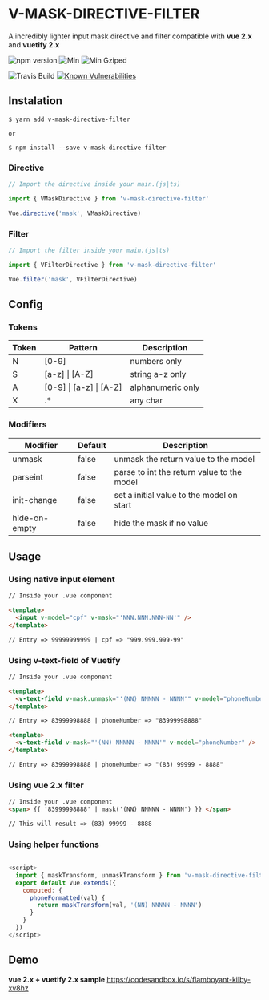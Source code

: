 # V-MASK-DIRECTIVE-FILTER

A incredibly lighter input mask directive and filter compatible with **vue 2.x** and **vuetify 2.x**

<!-- ![github start](https://badgen.net/github/stars/claudivanfilho/v-mask-directive-filter) -->

![npm version](https://badgen.net/npm/v/v-mask-directive-filter)
![Min](https://badgen.net/bundlephobia/min/v-mask-directive-filter)
![Min Gziped](https://badgen.net/bundlephobia/minzip/v-mask-directive-filter)

![Travis Build](https://travis-ci.org/claudivanfilho/v-mask-directive-filter.svg?branch=master)
[![Known Vulnerabilities](https://snyk.io/test/github/claudivanfilho/v-mask-directive-filter/badge.svg?targetFile=package.json)](https://snyk.io/test/github/claudivanfilho/v-mask-directive-filter?targetFile=package.json)

## Instalation

```shell
$ yarn add v-mask-directive-filter

or

$ npm install --save v-mask-directive-filter
```

### Directive

```javascript
// Import the directive inside your main.(js|ts)

import { VMaskDirective } from 'v-mask-directive-filter'

Vue.directive('mask', VMaskDirective)
```

### Filter

```javascript
// Import the filter inside your main.(js|ts)

import { VFilterDirective } from 'v-mask-directive-filter'

Vue.filter('mask', VFilterDirective)
```

## Config

### Tokens

| Token | Pattern                 | Description       |
| ----- | ----------------------- | ----------------- |
| N     | [0-9]                   | numbers only      |
| S     | [a-z] \| [A-Z]          | string a-z only   |
| A     | [0-9] \| [a-z] \| [A-Z] | alphanumeric only |
| X     | .\*                     | any char          |

### Modifiers

| Modifier      | Default | Description                                |
| ------------- | ------- | ------------------------------------------ |
| unmask        | false   | unmask the return value to the model       |
| parseint      | false   | parse to int the return value to the model |
| init-change   | false   | set a initial value to the model on start  |
| hide-on-empty | false   | hide the mask if no value                  |

## Usage

### Using native input element

```html
// Inside your .vue component

<template>
  <input v-model="cpf" v-mask="'NNN.NNN.NNN-NN'" />
</template>

// Entry => 99999999999 | cpf => "999.999.999-99"
```

### Using v-text-field of Vuetify

```html
// Inside your .vue component

<template>
  <v-text-field v-mask.unmask="'(NN) NNNNN - NNNN'" v-model="phoneNumber" />
</template>

// Entry => 83999998888 | phoneNumber => "83999998888"

<template>
  <v-text-field v-mask="'(NN) NNNNN - NNNN'" v-model="phoneNumber" />
</template>

// Entry => 83999998888 | phoneNumber => "(83) 99999 - 8888"
```

### Using vue 2.x filter

```html
// Inside your .vue component
<span> {{ '83999998888' | mask('(NN) NNNNN - NNNN') }} </span>

// This will result => (83) 99999 - 8888
```

### Using helper functions

```javascript

<script>
  import { maskTransform, unmaskTransform } from 'v-mask-directive-filter'
  export default Vue.extends({
    computed: {
      phoneFormatted(val) {
        return maskTransform(val, '(NN) NNNNN - NNNN')
      }
    }
  })
</script>

```

## Demo

**vue 2.x + vuetify 2.x sample**
https://codesandbox.io/s/flamboyant-kilby-xv8hz
